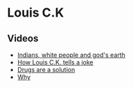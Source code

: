 # Louis C.K

## Videos

- [Indians, white people and god's earth](https://www.youtube.com/watch?v=YWZkwuILn_s)
- [How Louis C.K. tells a joke](https://www.youtube.com/watch?v=ufdvYrTeTuU)
- [Drugs are a solution](https://www.youtube.com/watch?v=h4sjI8KzKxI)
- [Why](https://www.youtube.com/watch?v=IR8Um_vZ3oM)

